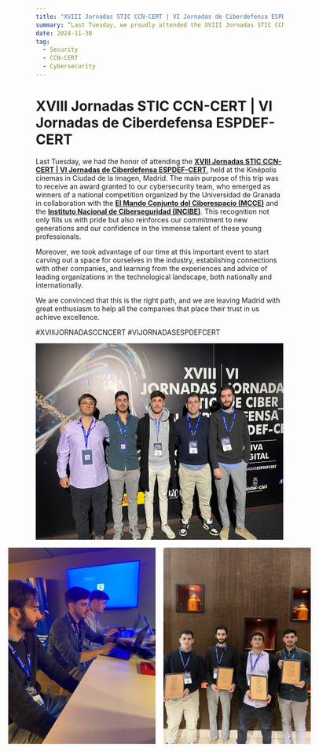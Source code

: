 ```yaml
---
title: "XVIII Jornadas STIC CCN-CERT | VI Jornadas de Ciberdefensa ESPDEF-CERT"
summary: “Last Tuesday, we proudly attended the XVIII Jornadas STIC CCN-CERT and VI Jornadas de Ciberdefensa ESPDEF-CERT in Madrid, where our cybersecurity team was awarded for winning a national competition, while also fostering connections and learning from industry leaders.”
date: 2024-11-30
tag:
  - Security
  - CCN-CERT
  - Cybersecurity
---
```


# XVIII Jornadas STIC CCN-CERT | VI Jornadas de Ciberdefensa ESPDEF-CERT

Last Tuesday, we had the honor of attending the **[XVIII Jornadas STIC CCN-CERT | VI Jornadas de Ciberdefensa ESPDEF-CERT](https://jornadas.ccn-cert.cni.es/es/xviiijornadas)**, held at the Kinépolis cinemas in Ciudad de la Imagen, Madrid. The main purpose of this trip was to receive an award granted to our cybersecurity team, who emerged as winners of a national competition organized by the Universidad de Granada in collaboration with the **[El Mando Conjunto del Ciberespacio (MCCE)](https://youtu.be/w7iuEEjaLYU)** and the **[Instituto Nacional de Ciberseguridad (INCIBE)](https://www.incibe.es/)**. This recognition not only fills us with pride but also reinforces our commitment to new generations and our confidence in the immense talent of these young professionals.

<!-- more -->

Moreover, we took advantage of our time at this important event to start carving out a space for ourselves in the industry, establishing connections with other companies, and learning from the experiences and advice of leading organizations in the technological landscape, both nationally and internationally.

We are convinced that this is the right path, and we are leaving Madrid with great enthusiasm to help all the companies that place their trust in us achieve excellence.

\#XVIIIJORNADASCCNCERT
\#VIJORNADASESPDEFCERT

<div style="display: flex; flex-direction:row; justify-content: center">
<img src="/assets/atlansec_image.jpg" alt="Our Team in a coworking zone" style="height: 400px"/>
</div>

<div style="display: flex; flex-direction:row; justify-content: center; gap: 1rem; margin-top: 1rem">
<img src="/assets/Atlansec_coworking.jpg" alt="Our Team in a coworking zone" style="height: 400px"/>

<img src="/assets/Atlansec_award.jpg" alt="Our Team in a coworking zone" style="height: 400px"/>

</div>

